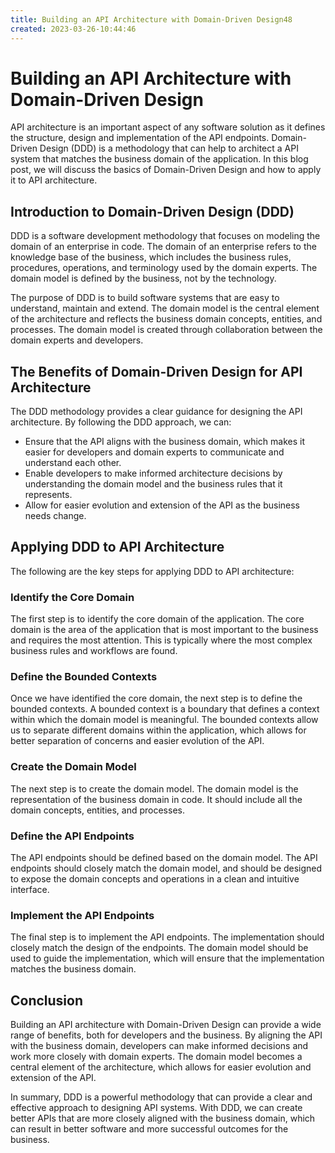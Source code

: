 ```yaml
---
title: Building an API Architecture with Domain-Driven Design48
created: 2023-03-26-10:44:46
---
```


# Building an API Architecture with Domain-Driven Design

API architecture is an important aspect of any software solution as it defines the structure, design and implementation of the API endpoints. Domain-Driven Design (DDD) is a methodology that can help to architect a API system that matches the business domain of the application. In this blog post, we will discuss the basics of Domain-Driven Design and how to apply it to API architecture.

## Introduction to Domain-Driven Design (DDD)

DDD is a software development methodology that focuses on modeling the domain of an enterprise in code. The domain of an enterprise refers to the knowledge base of the business, which includes the business rules, procedures, operations, and terminology used by the domain experts. The domain model is defined by the business, not by the technology.

The purpose of DDD is to build software systems that are easy to understand, maintain and extend. The domain model is the central element of the architecture and reflects the business domain concepts, entities, and processes. The domain model is created through collaboration between the domain experts and developers.

## The Benefits of Domain-Driven Design for API Architecture

The DDD methodology provides a clear guidance for designing the API architecture. By following the DDD approach, we can:

- Ensure that the API aligns with the business domain, which makes it easier for developers and domain experts to communicate and understand each other.
- Enable developers to make informed architecture decisions by understanding the domain model and the business rules that it represents.
- Allow for easier evolution and extension of the API as the business needs change.

## Applying DDD to API Architecture

The following are the key steps for applying DDD to API architecture:

### Identify the Core Domain

The first step is to identify the core domain of the application. The core domain is the area of the application that is most important to the business and requires the most attention. This is typically where the most complex business rules and workflows are found.

### Define the Bounded Contexts

Once we have identified the core domain, the next step is to define the bounded contexts. A bounded context is a boundary that defines a context within which the domain model is meaningful. The bounded contexts allow us to separate different domains within the application, which allows for better separation of concerns and easier evolution of the API.

### Create the Domain Model

The next step is to create the domain model. The domain model is the representation of the business domain in code. It should include all the domain concepts, entities, and processes.

### Define the API Endpoints

The API endpoints should be defined based on the domain model. The API endpoints should closely match the domain model, and should be designed to expose the domain concepts and operations in a clean and intuitive interface.

### Implement the API Endpoints

The final step is to implement the API endpoints. The implementation should closely match the design of the endpoints. The domain model should be used to guide the implementation, which will ensure that the implementation matches the business domain.

## Conclusion

Building an API architecture with Domain-Driven Design can provide a wide range of benefits, both for developers and the business. By aligning the API with the business domain, developers can make informed decisions and work more closely with domain experts. The domain model becomes a central element of the architecture, which allows for easier evolution and extension of the API.

In summary, DDD is a powerful methodology that can provide a clear and effective approach to designing API systems. With DDD, we can create better APIs that are more closely aligned with the business domain, which can result in better software and more successful outcomes for the business.
